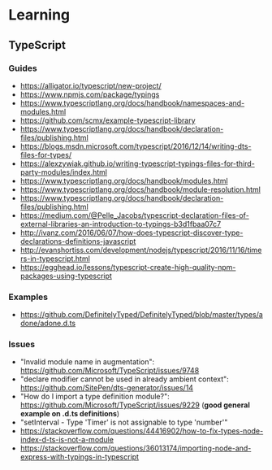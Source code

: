 # Learning

## TypeScript

### Guides

- https://alligator.io/typescript/new-project/
- https://www.npmjs.com/package/typings
- https://www.typescriptlang.org/docs/handbook/namespaces-and-modules.html
- https://github.com/scmx/example-typescript-library
- https://www.typescriptlang.org/docs/handbook/declaration-files/publishing.html
- https://blogs.msdn.microsoft.com/typescript/2016/12/14/writing-dts-files-for-types/
- https://alexzywiak.github.io/writing-typescript-typings-files-for-third-party-modules/index.html
- https://www.typescriptlang.org/docs/handbook/modules.html
- https://www.typescriptlang.org/docs/handbook/module-resolution.html
- https://www.typescriptlang.org/docs/handbook/declaration-files/publishing.html
- https://medium.com/@Pelle_Jacobs/typescript-declaration-files-of-external-libraries-an-introduction-to-typings-b3d1fbaa07c7
- http://ivanz.com/2016/06/07/how-does-typescript-discover-type-declarations-definitions-javascript
- http://evanshortiss.com/development/nodejs/typescript/2016/11/16/timers-in-typescript.html
- https://egghead.io/lessons/typescript-create-high-quality-npm-packages-using-typescript

### Examples

- https://github.com/DefinitelyTyped/DefinitelyTyped/blob/master/types/adone/adone.d.ts

### Issues

- "Invalid module name in augmentation": https://github.com/Microsoft/TypeScript/issues/9748
- "declare modifier cannot be used in already ambient context": https://github.com/SitePen/dts-generator/issues/14
- "How do I import a type definition module?": https://github.com/Microsoft/TypeScript/issues/9229 (**good general example on .d.ts definitions**)
- "setInterval - Type 'Timer' is not assignable to type 'number'"
- https://stackoverflow.com/questions/44416902/how-to-fix-types-node-index-d-ts-is-not-a-module
- https://stackoverflow.com/questions/36013174/importing-node-and-express-with-typings-in-typescript
